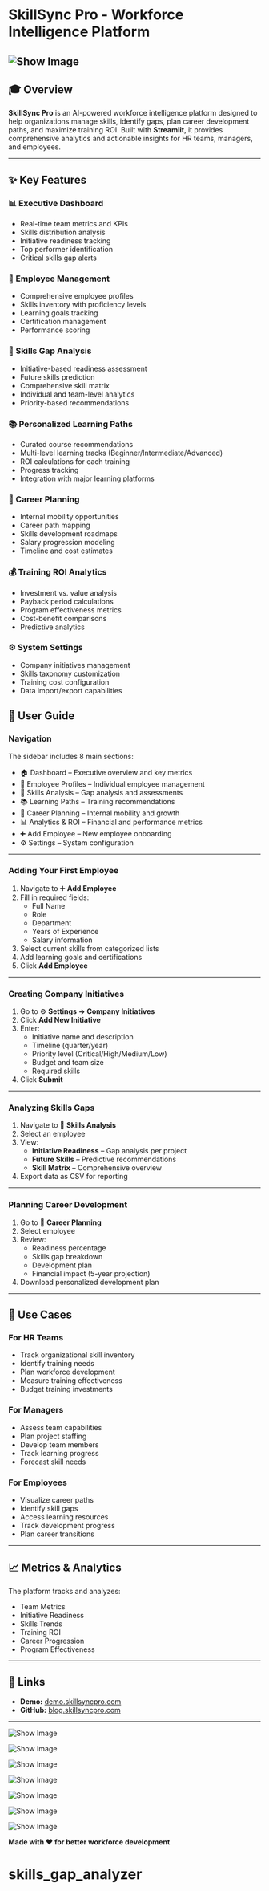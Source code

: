 # SkillSync Pro - Workforce Intelligence Platform  

![Show Image](assets/sga1.jpg)
---

## 🎓 Overview  
**SkillSync Pro** is an AI-powered workforce intelligence platform designed to help organizations manage skills, identify gaps, plan career development paths, and maximize training ROI. Built with **Streamlit**, it provides comprehensive analytics and actionable insights for HR teams, managers, and employees.  

---

## ✨ Key Features  

### 📊 Executive Dashboard  
- Real-time team metrics and KPIs  
- Skills distribution analysis  
- Initiative readiness tracking  
- Top performer identification  
- Critical skills gap alerts  

### 👥 Employee Management  
- Comprehensive employee profiles  
- Skills inventory with proficiency levels  
- Learning goals tracking  
- Certification management  
- Performance scoring  

### 🎯 Skills Gap Analysis  
- Initiative-based readiness assessment  
- Future skills prediction  
- Comprehensive skill matrix  
- Individual and team-level analytics  
- Priority-based recommendations  

### 📚 Personalized Learning Paths  
- Curated course recommendations  
- Multi-level learning tracks (Beginner/Intermediate/Advanced)  
- ROI calculations for each training  
- Progress tracking  
- Integration with major learning platforms  

### 🚀 Career Planning  
- Internal mobility opportunities  
- Career path mapping  
- Skills development roadmaps  
- Salary progression modeling  
- Timeline and cost estimates  

### 💰 Training ROI Analytics  
- Investment vs. value analysis  
- Payback period calculations  
- Program effectiveness metrics  
- Cost-benefit comparisons  
- Predictive analytics  

### ⚙️ System Settings  
- Company initiatives management  
- Skills taxonomy customization  
- Training cost configuration  
- Data import/export capabilities  


## 📖 User Guide  

### Navigation  
The sidebar includes 8 main sections:  
- 🏠 Dashboard – Executive overview and key metrics  
- 👥 Employee Profiles – Individual employee management  
- 🎯 Skills Analysis – Gap analysis and assessments  
- 📚 Learning Paths – Training recommendations  
- 🚀 Career Planning – Internal mobility and growth  
- 📊 Analytics & ROI – Financial and performance metrics  
- ➕ Add Employee – New employee onboarding  
- ⚙️ Settings – System configuration  

---

### Adding Your First Employee  
1. Navigate to ➕ **Add Employee**  
2. Fill in required fields:  
   - Full Name  
   - Role  
   - Department  
   - Years of Experience  
   - Salary information  
3. Select current skills from categorized lists  
4. Add learning goals and certifications  
5. Click **Add Employee**  

---

### Creating Company Initiatives  
1. Go to ⚙️ **Settings → Company Initiatives**  
2. Click **Add New Initiative**  
3. Enter:  
   - Initiative name and description  
   - Timeline (quarter/year)  
   - Priority level (Critical/High/Medium/Low)  
   - Budget and team size  
   - Required skills  
4. Click **Submit**  

---

### Analyzing Skills Gaps  
1. Navigate to 🎯 **Skills Analysis**  
2. Select an employee  
3. View:  
   - **Initiative Readiness** – Gap analysis per project  
   - **Future Skills** – Predictive recommendations  
   - **Skill Matrix** – Comprehensive overview  
4. Export data as CSV for reporting  

---

### Planning Career Development  
1. Go to 🚀 **Career Planning**  
2. Select employee  
3. Review:  
   - Readiness percentage  
   - Skills gap breakdown  
   - Development plan  
   - Financial impact (5-year projection)  
4. Download personalized development plan  

---

## 🎯 Use Cases  

### For HR Teams  
- Track organizational skill inventory  
- Identify training needs  
- Plan workforce development  
- Measure training effectiveness  
- Budget training investments  

### For Managers  
- Assess team capabilities  
- Plan project staffing  
- Develop team members  
- Track learning progress  
- Forecast skill needs  

### For Employees  
- Visualize career paths  
- Identify skill gaps  
- Access learning resources  
- Track development progress  
- Plan career transitions  

---

## 📈 Metrics & Analytics  
The platform tracks and analyzes:  
- Team Metrics  
- Initiative Readiness  
- Skills Trends  
- Training ROI  
- Career Progression  
- Program Effectiveness  

---

## 🔗 Links  

- **Demo:** [demo.skillsyncpro.com](https://skillssyncpro.streamlit.app)  
- **GitHub:** [blog.skillsyncpro.com](https://github.com/cersei568/skills_gap_analyzer)  

---
![Show Image](assets/sga2.jpg)

![Show Image](assets/sga3.jpg)

![Show Image](assets/sga4.jpg)

![Show Image](assets/sga5.jpg)

![Show Image](assets/sga6.jpg)

![Show Image](assets/sga7.jpg)

![Show Image](assets/sga8.jpg)



**Made with ❤️ for better workforce development**  
# skills_gap_analyzer
